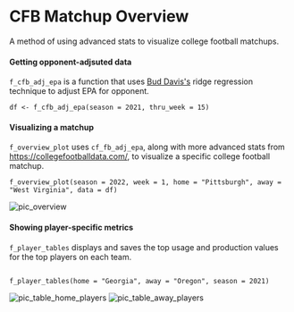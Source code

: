 # CFB Matchup Overview
A method of using advanced stats to visualize college football matchups.

#### Getting opponent-adjsuted data
`f_cfb_adj_epa` is a function that uses [Bud Davis's](https://blog.collegefootballdata.com/opponent-adjusted-stats-ridge-regression/) ridge regression technique to adjust EPA for opponent.

```{r f_cfb_adj_epa}
df <- f_cfb_adj_epa(season = 2021, thru_week = 15)
```

#### Visualizing a matchup
`f_overview_plot` uses `cf_fb_adj_epa`, along with more advanced stats from https://collegefootballdata.com/, to visualize a specific college football matchup.

```{r f_overview_plot}
f_overview_plot(season = 2022, week = 1, home = "Pittsburgh", away = "West Virginia", data = df)
```

![pic_overview](https://user-images.githubusercontent.com/80285759/187586861-e04228d4-04ff-420b-9759-bb2790e3c285.png)

#### Showing player-specific metrics
`f_player_tables` displays and saves the top usage and production values for the top players on each team.
```{r f_player_tables}

f_player_tables(home = "Georgia", away = "Oregon", season = 2021)
```

![pic_table_home_players](https://user-images.githubusercontent.com/80285759/187586727-f169d154-b9c0-4aad-8f57-4b677d133e5f.png)
![pic_table_away_players](https://user-images.githubusercontent.com/80285759/187586729-1a7aa116-623d-4c56-9396-7faff974031e.png)
